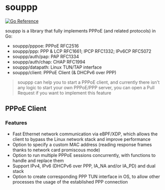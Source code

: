 # souppp
[![Go Reference](https://pkg.go.dev/badge/github.com/gandalfast/souppp.svg)](https://pkg.go.dev/github.com/gandalfast/souppp)

souppp is a library that fully implements PPPoE (and related protocols) in Go:

 * souppp/pppoe: PPPoE RFC2516
 * souppp/ppp: PPP & LCP RFC1661; IPCP RFC1332; IPv6CP RFC5072
 * souppp/auth/pap: PAP RFC1334
 * souppp/auth/chap: CHAP RFC1994
 * souppp/datapath: Linux TUN/TAP interface
 * souppp/client: PPPoE Client (& DHCPv6 over PPP)

> souppp can help you to start a PPPoE client, and currently there isn't any logic to start your own PPPoE/PPP server, you can open a Pull Request if you want to implement this feature

## PPPoE Client

### Features
- Fast Ethernet network communication via eBPF/XDP, which allows the client to bypass the Linux network stack and improve performance
- Option to specify a custom MAC address (reading response frames thanks to network card promiscous mode)
- Option to run multiple PPPoE sessions concurrently, with functions to handle and replace them
- Support IPv4, IPv6 (DHCPv6 over PPP, IA_NA and/or IA_PD) and dual stack
- Option to create corresponding PPP TUN interface in OS, to allow other processes the usage of the established PPP connection
